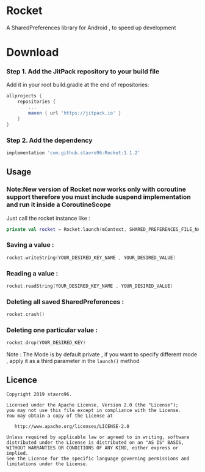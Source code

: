 # Rocket
A SharedPreferences library for Android , to speed up development

# Download 

### Step 1. Add the JitPack repository to your build file

Add it in your root build.gradle at the end of repositories:

```Groovy
allprojects {
	repositories {
		...
		maven { url 'https://jitpack.io' }
	}
}
```
### Step 2. Add the dependency

```Groovy
implementation 'com.github.stavro96:Rocket:1.1.2'
```

## Usage


### Note:New version of Rocket now works only with coroutine support therefore you must include suspend implementation and run it inside a CoroutineScope


Just call the rocket instance like : 

```Kotlin
private val rocket = Rocket.launch(mContext, SHARED_PREFERENCES_FILE_NAME , Context.MODE_PRIVATE)
```

### Saving a value : 

```Kotlin
rocket.writeString(YOUR_DESIRED_KEY_NAME , YOUR_DESIRED_VALUE)
```
### Reading a value : 

```Kotlin
rocket.readString(YOUR_DESIRED_KEY_NAME , YOUR_DESIRED_VALUE)
```

### Deleting all saved SharedPreferences : 

```Kotlin
rocket.crash()
```
### Deleting one particular value :

```Kotlin
rocket.drop(YOUR_DESIRED_KEY)
```


Note : The Mode is by default private , if you want to specify different mode , apply it as a third parameter in the `launch()` method


## Licence

```
Copyright 2019 stavro96.

Licensed under the Apache License, Version 2.0 (the "License");
you may not use this file except in compliance with the License.
You may obtain a copy of the License at

   http://www.apache.org/licenses/LICENSE-2.0

Unless required by applicable law or agreed to in writing, software
distributed under the License is distributed on an "AS IS" BASIS,
WITHOUT WARRANTIES OR CONDITIONS OF ANY KIND, either express or implied.
See the License for the specific language governing permissions and
limitations under the License.
```
